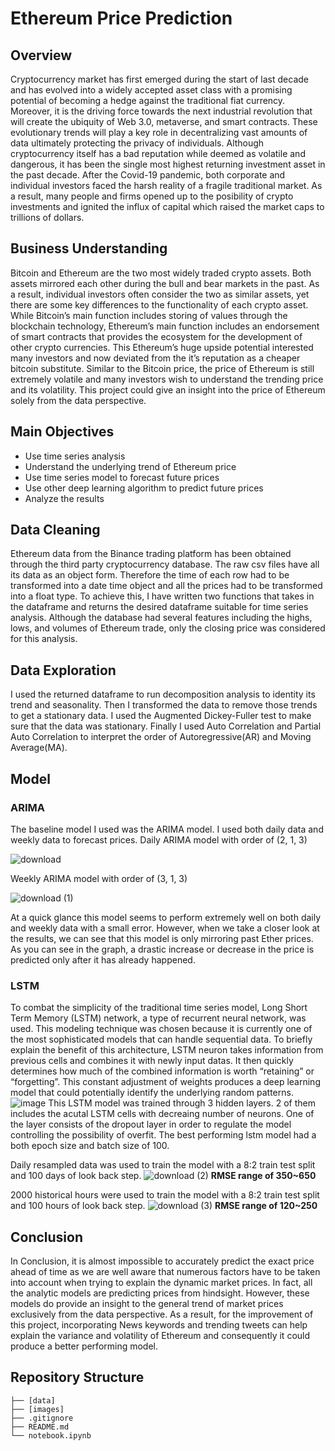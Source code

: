 # Ethereum Price Prediction

## Overview
Cryptocurrency market has first emerged during the start of last decade and has evolved into a widely accepted asset class with a promising potential of becoming a hedge against the traditional fiat currency. Moreover, it is the driving force towards the next industrial revolution that will create the ubiquity of Web 3.0, metaverse, and smart contracts. These evolutionary trends will play a key role in decentralizing vast amounts of data ultimately protecting the privacy of individuals. Although cryptocurrency itself has a bad reputation while deemed as volatile and dangerous, it has been the single most highest returning investment asset in the past decade. After the Covid-19 pandemic, both corporate and individual investors faced the harsh reality of a fragile traditional market. As a result, many people and firms opened up to the posibility of crypto investments and ignited the influx of capital which raised the market caps to trillions of dollars.

## Business Understanding
Bitcoin and Ethereum are the two most widely traded crypto assets. Both assets mirrored each other during the bull and bear markets in the past. As a result, individual investors often consider the two as similar assets, yet there are some key differences to the functionality of each crypto asset. While Bitcoin’s main function includes storing of values through the blockchain technology, Ethereum’s main function includes an endorsement of smart contracts that provides the ecosystem for the development of other crypto currencies. This Ethereum’s huge upside potential interested many investors and now deviated from the it’s reputation as a cheaper bitcoin substitute. Similar to the Bitcoin price, the price of Ethereum is still extremely volatile and many investors wish to understand the trending price and its volatility. This project could give an insight into the price of Ethereum solely from the data perspective.

## Main Objectives

* Use time series analysis
* Understand the underlying trend of Ethereum price
* Use time series model to forecast future prices
* Use other deep learning algorithm to predict future prices
* Analyze the results

## Data Cleaning
Ethereum data from the Binance trading platform has been obtained through the third party cryptocurrency database. The raw csv files have all its data as an object form. Therefore the time of each row had to be transformed into a date time object and all the prices had to be transformed into a float type. To achieve this, I have written two functions that takes in the dataframe and returns the desired dataframe suitable for time series analysis. Although the database had several features including the highs, lows, and volumes of Ethereum trade, only the closing price was considered for this analysis. 

## Data Exploration
I used the returned dataframe to run decomposition analysis to identity its trend and seasonality. Then I transformed the data to remove those trends to get a stationary data. I used the Augmented Dickey-Fuller test to make sure that the data was stationary. Finally I used Auto Correlation and Partial Auto Correlation to interpret the order of Autoregressive(AR) and Moving Average(MA).

## Model
### ARIMA
The baseline model I used was the ARIMA model. I used both daily data and weekly data to forecast prices.
Daily ARIMA model with order of (2, 1, 3)

![download](https://user-images.githubusercontent.com/92397140/151518692-ef775115-ba0a-44de-aad7-2fa882b8d85e.png)

Weekly ARIMA model with order of (3, 1, 3)

![download (1)](https://user-images.githubusercontent.com/92397140/151518780-af745e11-9f48-40ff-ae70-95de6c20a2ab.png)

At a quick glance this model seems to perform extremely well on both daily and weekly data with a small error. However, when we take a closer look at the results, we can see that this model is only mirroring past Ether prices. As you can see in the graph, a drastic increase or decrease in the price is predicted only after it has already happened.

### LSTM
To combat the simplicity of the traditional time series model, Long Short Term Memory (LSTM) network, a type of recurrent neural network, was used. This modeling technique was chosen because it is currently one of the most sophisticated models that can handle sequential data. To briefly explain the benefit of this architecture, LSTM neuron takes information from previous cells and combines it with newly input datas. It then quickly determines how much of the combined information is worth “retaining” or “forgetting”. This constant adjustment of weights produces a deep learning model that could potentially identify the underlying random patterns.
![image](https://user-images.githubusercontent.com/92397140/151519371-865f1381-1fae-4b5b-9f33-37b56c7b5ae3.png)
This LSTM model was trained through 3 hidden layers. 2 of them includes the acutal LSTM cells with decreaing number of neurons. One of the layer consists of the dropout layer in order to regulate the model controlling the possibility of overfit. The best performing lstm model had a both epoch size and batch size of 100.

Daily resampled data was used to train the model with a 8:2 train test split and 100 days of look back step.
![download (2)](https://user-images.githubusercontent.com/92397140/151519775-7d445986-9eb9-4718-a374-212d08a96f00.png)
**RMSE range of 350~650**

2000 historical hours were used to train the model with a 8:2 train test split and 100 hours of look back step.
![download (3)](https://user-images.githubusercontent.com/92397140/151520532-781aa9a6-e774-40a2-9421-738570874309.png)
**RMSE range of 120~250**

## Conclusion
In Conclusion, it is almost impossible to accurately predict the exact price ahead of time as we are well aware that numerous factors have to be taken into account when trying to explain the dynamic market prices. In fact, all the analytic models are predicting prices from hindsight. However, these models do provide an insight to the general trend of market prices exclusively from the data perspective. As a result, for the improvement of this project, incorporating News keywords and trending tweets can help explain the variance and volatility of Ethereum and consequently it could produce a better performing model.
## Repository Structure
```
├── [data]
├── [images]
├── .gitignore
├── README.md
└── notebook.ipynb
```

